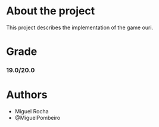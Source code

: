 # About the project
This project describes the implementation of the game ouri.
# Grade
### 19.0/20.0
# Authors
- Miguel Rocha
- @MiguelPombeiro
